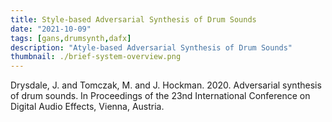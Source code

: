 ```yaml
---
title: Style-based Adversarial Synthesis of Drum Sounds
date: "2021-10-09"
tags: [gans,drumsynth,dafx] 
description: "Atyle-based Adversarial Synthesis of Drum Sounds"
thumbnail: ./brief-system-overview.png
---
```

Drysdale, J. and Tomczak, M. and J. Hockman. 2020. Adversarial synthesis of drum sounds. In Proceedings of the 23nd International Conference on Digital Audio Effects, Vienna, Austria.

